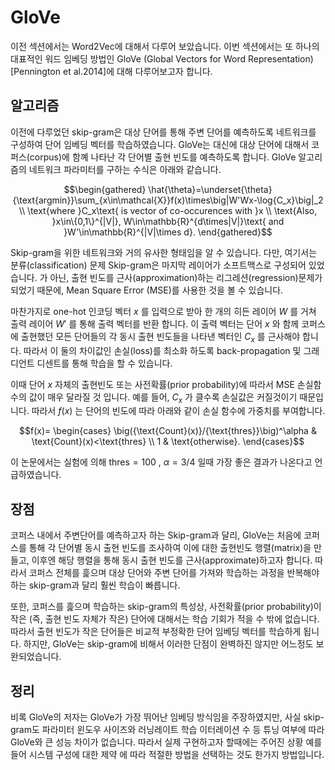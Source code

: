 # GloVe

이전 섹션에서는 Word2Vec에 대해서 다루어 보았습니다. 이번 섹션에서는 또 하나의 대표적인 워드 임베딩 방법인 GloVe (Global Vectors for Word Representation) [Pennington et al.2014]에 대해 다루어보고자 합니다. 

## 알고리즘

이전에 다루었던 skip-gram은 대상 단어를 통해 주변 단어를 예측하도록 네트워크를 구성하여 단어 임베딩 벡터를 학습하였습니다. GloVe는 대신에 대상 단어에 대해서 코퍼스(corpus)에 함꼐 나타난 각 단어별 출현 빈도를 예측하도록 합니다. GloVe 알고리즘의 네트워크 파라미터를 구하는 수식은 아래와 같습니다.

$$\begin{gathered}
\hat{\theta}=\underset{\theta}{\text{argmin}}\sum_{x\in\mathcal{X}}f(x)\times\big|W'Wx-\log{C_x}\big|_2 \\
\text{where }C_x\text{ is vector of co-occurences with }x \\ 
\text{Also, }x\in\{0,1\}^{|V|}, W\in\mathbb{R}^{d\times|V|}\text{ and }W'\in\mathbb{R}^{|V|\times d}.
\end{gathered}$$

Skip-gram을 위한 네트워크와 거의 유사한 형태임을 알 수 있습니다. 다만, 여기서는 분류(classification) 문제 <comment> Skip-gram은 마지막 레이어가 소프트맥스로 구성되어 있었습니다. </comment>가 아닌, 출현 빈도를 근사(approximation)하는 리그레션(regression)문제가 되었기 때문에, Mean Square Error (MSE)를 사용한 것을 볼 수 있습니다. 

마찬가지로 one-hot 인코딩 벡터 $x$ 를 입력으로 받아 한 개의 히든 레이어 $W$ 를 거쳐 출력 레이어 $W'$ 를 통해 출력 벡터를 반환 합니다. 이 출력 벡터는 단어 $x$ 와 함께 코퍼스에 출현했던 모든 단어들의 각 동시 출현 빈도들을 나타낸 벡터인 $C_x$ 를 근사해야 합니다. 따라서 이 둘의 차이값인 손실(loss)를 최소화 하도록 back-propagation 및 그래디언트 디센트를 통해 학습을 할 수 있습니다.

이때 단어 $x$ 자체의 출현빈도 또는 사전확률(prior probability)에 따라서 MSE 손실함수의 값이 매우 달라질 것 입니다. 예를 들어, $C_x$ 가 클수록 손실값은 커질것이기 때문입니다. 따라서 $f(x)​$ 는 단어의 빈도에 따라 아래와 같이 손실 함수에 가중치를 부여합니다.

$$f(x)=
\begin{cases}
\big({\text{Count}(x)}/{\text{thres}}\big)^\alpha & \text{Count}(x)<\text{thres} \\
1 & \text{otherwise}.
\end{cases}$$

이 논문에서는 실험에 의해 $\text{thres}=100$ , $\alpha=3/4$ 일때 가장 좋은 결과가 나온다고 언급하였습니다.

## 장점

코퍼스 내에서 주변단어를 예측하고자 하는 Skip-gram과 달리, GloVe는 처음에 코퍼스를 통해 각 단어별 동시 출현 빈도를 조사하여 이에 대한 출현빈도 행렬(matrix)을 만들고, 이후엔 해당 행렬을 통해 동시 출현 빈도를 근사(approximate)하고자 합니다. 따라서 코퍼스 전체를 흝으며 대상 단어와 주변 단어를 가져와 학습하는 과정을 반복해야 하는 skip-gram과 달리 훨씬 학습이 빠릅니다.

또한, 코퍼스를 흝으며 학습하는 skip-gram의 특성상, 사전확률(prior probability)이 작은 (즉, 출현 빈도 자체가 작은) 단어에 대해서는 학습 기회가 적을 수 밖에 없습니다. 따라서 출현 빈도가 작은 단어들은 비교적 부정확한 단어 임베딩 벡터를 학습하게 됩니다. 하지만, GloVe는 skip-gram에 비해서 이러한 단점이 완벽하진 않지만 어느정도 보완되었습니다.

## 정리

비록 GloVe의 저자는 GloVe가 가장 뛰어난 임베딩 방식임을 주장하였지만, 사실 skip-gram도 파라미터 <comment> 윈도우 사이즈와 러닝레이트 학습 이터레이션 수 등 </comment> 튜닝 여부에 따라 GloVe와 큰 성능 차이가 없습니다. 따라서 실제 구현하고자 할때에는 주어진 상황<comment> 예를 들어 시스템 구성에 대한 제약 </comment>에 따라 적절한 방법을 선택하는 것도 한가지 방법입니다.
